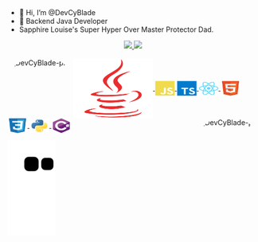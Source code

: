 ##
- 👋 Hi, I’m @DevCyBlade
- 👀 Backend Java Developer
- Sapphire Louise's Super Hyper Over Master Protector Dad.

<div align="center">
  <a href="https://github.com/DevCyBlade">
  <img height="165em" src="https://github-readme-stats.vercel.app/api?username=DevCyBlade&show_icons=true&theme=dark&include_all_commits=true&count_private=true"/>
  <img height="165em" src="https://github-readme-stats.vercel.app/api/top-langs/?username=DevCyBlade&layout=compact&langs_count=7&theme=dark"/>
</div>
<div style="display: inline_block"><br>
   <img align="left" alt="DevCyBlade-pic2" height="100" style="border-radius:50px;" 
 src="https://acropolium.com/img/articles/baas-use-cases/img01.jpg">
  <img align="center" alt="DevCyBlade-Java" height="120" width="160" src="https://raw.githubusercontent.com/devicons/devicon/master/icons/java/java-plain.svg">
  <img align="center" alt="DevCyBlade-Js" height="30" width="40" src="https://raw.githubusercontent.com/devicons/devicon/master/icons/javascript/javascript-plain.svg">
  <img align="center" alt="DevCyBlade-Ts" height="30" width="40" src="https://raw.githubusercontent.com/devicons/devicon/master/icons/typescript/typescript-plain.svg">
  <img align="center" alt="DevCyBlade-React" height="30" width="40" src="https://raw.githubusercontent.com/devicons/devicon/master/icons/react/react-original.svg">
  <img align="center" alt="DevCyBlade-HTML" height="30" width="40" src="https://raw.githubusercontent.com/devicons/devicon/master/icons/html5/html5-original.svg">
  <img align="center" alt="DevCyBlade-CSS" height="30" width="40" src="https://raw.githubusercontent.com/devicons/devicon/master/icons/css3/css3-original.svg">
  <img align="center" alt="DevCyBlade-Python" height="30" width="40" src="https://raw.githubusercontent.com/devicons/devicon/master/icons/python/python-original.svg">
  <img align="center" alt="DevCyBlade-Csharp" height="30" width="40" src="https://raw.githubusercontent.com/devicons/devicon/master/icons/csharp/csharp-original.svg">
  <img align="right" alt="DevCyBlade-pic" height="100" style="border-radius:50px;" 
 src="https://marquesfernandes.com/wp-content/uploads/2020/08/maximilian-weisbecker-1td5Iq5IvNc-unsplash.jpg">
</div>
  <div>
 
  ![Snake animation](https://github.com/DevCyBlade/DevCyBlade/blob/output/github-contribution-grid-snake.svg)
 
</div>
 
<!---
DevCyBlade/DevCyBlade is a ✨ special ✨ repository because its `README.md` (this file) appears on your GitHub profile.
You can click the Preview link to take a look at your changes.
--->
